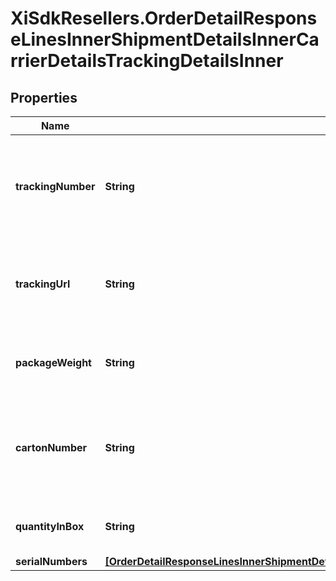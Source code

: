 # XiSdkResellers.OrderDetailResponseLinesInnerShipmentDetailsInnerCarrierDetailsTrackingDetailsInner

## Properties

Name | Type | Description | Notes
------------ | ------------- | ------------- | -------------
**trackingNumber** | **String** | The tracking number for the shipment containing the line item. | [optional] 
**trackingUrl** | **String** | The tracking URL for the shipment containing the line item. | [optional] 
**packageWeight** | **String** | The weight of the package for the line item. | [optional] 
**cartonNumber** | **String** | The shipment carton number that contains the line item. | [optional] 
**quantityInBox** | **String** | The quantity of line items in the box. | [optional] 
**serialNumbers** | [**[OrderDetailResponseLinesInnerShipmentDetailsInnerCarrierDetailsTrackingDetailsInnerSerialNumbersInner]**](OrderDetailResponseLinesInnerShipmentDetailsInnerCarrierDetailsTrackingDetailsInnerSerialNumbersInner.md) |  | [optional] 


